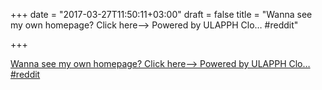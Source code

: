 +++
date = "2017-03-27T11:50:11+03:00"
draft = false
title = "Wanna see my own homepage? Click here--&gt;  Powered by ULAPPH Clo…  #reddit"

+++

<p><a href="https://t.co/fPgsAsEKQJ">Wanna see my own homepage? Click here--&gt;  Powered by ULAPPH Clo…  #reddit</a></p>